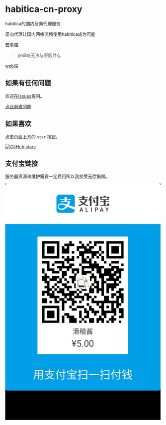 # habitica-cn-proxy
habitica的国内反向代理服务

反向代理让国内网络流畅使用habitica成为可能

[安卓端](https://github.com/EYHN/habitica-cn-proxy/releases)

> 安卓端无法与原版并存

[web端](https://habitica.huaji8.top)

## 如果有任何问题

欢迎在[Issues](https://github.com/EYHN/habitica-cn-proxy/issues)提问。

[点此新建问题](https://github.com/EYHN/habitica-cn-proxy/issues/new)

## 如果喜欢

点击页面上方的 `star` 按钮。

[![GitHub stars](https://img.shields.io/github/stars/badges/shields.svg?style=social&label=Star)]()

## 支付宝链接

服务器资源和维护需要一定费用所以我接受无偿捐赠。

<a href="https://qr.alipay.com/FKX01755SSMQIZE6U7YZ13"><img alt="捐赠二维码" src="https://github.com/EYHN/habitica-cn-proxy/blob/master/%E6%8D%90%E8%B5%A0%E4%BA%8C%E7%BB%B4%E7%A0%81.jpg?raw=true" width="500px" /></a>
